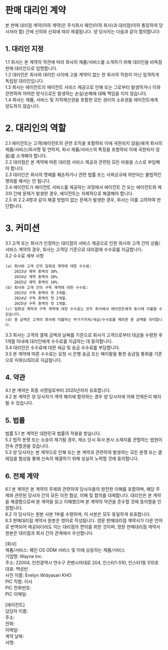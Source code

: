 # 판매 대리인 계약
본 판매 대리점 계약(이하 계약)은 주식회사 웨인(이하 회사)과 대리점(이하 통칭하여 당사자라 함) 간에 신의와 신뢰에 따라 체결됩니다. 양 당사자는 다음과 같이 합의합니다:

## 1. 대리인 지정
1.1 회사는 본 계약의 약관에 따라 회사의 제품/서비스를 소개하기 위해 대리인을 비독점 판매 대리인으로 임명합니다.
<br>1.2 대리인은 회사와 대리인 사이에 고용 계약이 없는 한 회사의 직원이 아닌 엄격하게 독립된 대리인입니다.
<br>1.3 회사는 에이전트의 에이전트 서비스 제공으로 인해 또는 그로부터 발생하거나 이와 관련하여 어떠한 방식으로든 발생하는 손실/손해에 대해 책임을 지지 않습니다.
<br>1.4 회사는 제품, 서비스 및 지적재산권을 포함한 모든 권리의 소유권을 에이전트에게 양도하지 않습니다.

# 2. 대리인의 역할
2.1 에이전트는 고객(에이전트의 관련 조직을 포함하되 이에 국한되지 않음)에게 회사의 제품/서비스(회사명 및 연락처, 회사 제품/서비스의 특징을 포함하되 이에 국한되지 않음)를 소개해야 합니다.
<br>2.2 대리점은 본 계약에 따른 대리점 서비스 제공과 관련된 모든 비용을 스스로 부담해야 합니다.
<br>2.3 대리인은 회사의 명예를 훼손하거나 관련 법률 또는 사회상규에 위반되는 불법적인 행위를 해서는 안 됩니다.
<br>2.4 에이전트가 에이전트 서비스를 제공하는 과정에서 에이전트 간 또는 에이전트와 제3자 간에 문제가 발생한 경우, 에이전트는 자체적으로 해결해야 합니다.
<br>2.5 위 2.2.4항과 같이 해결 방법이 없는 문제가 발생한 경우, 회사는 이를 고려하여 판단합니다.

# 3. 커미션
3.1 고객 또는 회사가 인정하는 대리점의 서비스 제공으로 인한 회사와 고객 간의 상품/서비스 계약의 경우, 회사는 고객당 기준으로 대리점에 수수료를 지급합니다.
<br>3.2 수수료 세부 사항
```
(a) 회사와 고객 간의 일회성 계약에 대한 수수료:
    2023년 계약 총액의 30%.
    2024년 계약 총액의 20%.
    2025년 계약 총액의 10%.
(b) 회사와 고객 간의 구독 계약에 대한 수수료:
    2023년 구독 총액의 첫 3개월.
    2024년 구독 총액의 첫 2개월.
    2025년 구독 총액의 첫 1개월.
(c) 일회성 계약과 구독 계약에 대한 수수료는 모두 회사에서 에이전트에게 동시에 지불할 수 있습니다.
(d) 총 금액은 고객이 회사에 지불하는 부가가치세/세금/수수료를 제외한 총 금액을 의미합니다.
```
3.3 회사는 고객의 결제 금액과 날짜를 기준으로 회사가 고객으로부터 대금을 수령한 후 1개월 이내에 대리인에게 수수료를 지급하는 데 동의합니다.
<br>3.4 대리인은 수수료에 대한 세금 및 송금 수수료를 부담합니다.
<br>3.5 본 계약에 따른 수수료는 요청 시 은행 송금 또는 페이팔을 통한 송금일 통화를 기준으로 미화(USD)로 지급됩니다.

## 4. 약관
4.1 본 계약은 최종 서명일로부터 2025년까지 유효합니다.
<br>4.2 본 계약은 양 당사자가 계약 해지에 합의하는 경우 양 당사자에 의해 언제든지 해지될 수 있습니다.

## 5. 법률
법률 5.1 본 계약은 대한민국 법률의 적용을 받습니다.
<br>5.2 법적 분쟁 또는 소송이 제기될 경우, 제소 당시 회사 본사 소재지를 관할하는 법원이 전속 관할권을 갖습니다.
<br>5.3 양 당사자는 본 계약으로 인해 또는 본 계약과 관련하여 발생하는 모든 분쟁 또는 클레임을 협상을 통해 신속히 해결하기 위해 성실히 노력할 것에 동의합니다.

## 6. 전체 계약
6.1 본 계약은 본 계약의 주제와 관련하여 당사자들의 완전한 이해를 포함하며, 해당 주제와 관련된 당사자 간의 모든 이전 협상, 이해 및 합의를 대체합니다. 대리인은 본 계약을 체결함으로써 본 계약을 읽고 이해했으며 본 계약의 약관을 준수할 것에 동의함을 인정합니다.
<br>6.2 각 당사자는 원본 사본 1부를 수령하며, 이 사본은 모두 동일하게 유효합니다.
<br>6.3 판매대리점 계약서 원본은 영어로 작성됩니다. 영문 판매대리점 계약서가 다른 언어로 번역되어 제공되더라도 이는 대리점의 편의를 위한 것이며, 영문 판매대리점 계약서 원본은 대리점과 회사 간의 관계에서 우선합니다.

[회사]
<br>제품/서비스:            웨인 OS ODM 서비스 및 이에 상응하는 제품/서비스
<br>기업명:                Wayne Inc.
<br>주소:                 22004, 인천광역시 연수구 컨벤시아대로 204, 인스타1-510, 인스타1동 510호
<br>대표:                 백성빈
<br>사진 이름:             Evelyn Widyasari KHO
<br>PIC 직함:             이사
<br>PIC 전화번호:
<br>PIC 이메일:

[에이전트]
<br>담당자 이름:
<br>주소:
<br>전화:
<br>이메일:
<br>계약 날짜:
<br>서명:
